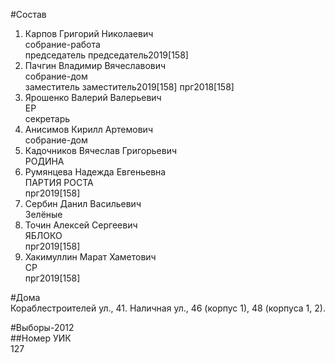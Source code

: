 #Состав  
1. Карпов Григорий Николаевич  
    собрание-работа  
    председатель председатель2019[158]  
2. Пачгин Владимир Вячеславович  
    собрание-дом  
    заместитель заместитель2019[158] прг2018[158]  
3. Ярошенко Валерий Валерьевич  
    ЕР  
    секретарь  
4. Анисимов Кирилл Артемович  
    собрание-дом  
5. Кадочников Вячеслав Григорьевич  
    РОДИНА  
6. Румянцева Надежда Евгеньевна  
    ПАРТИЯ РОСТА  
    прг2019[158]  
7. Сербин Данил Васильевич  
    Зелёные  
8. Точин Алексей Сергеевич  
    ЯБЛОКО  
    прг2019[158]  
9. Хакимуллин Марат Хаметович  
    СР  
    прг2019[158]  
  
#Дома  
Кораблестроителей ул.,   41. Наличная ул.,     46 (корпус 1), 48 (корпуса 1, 2).  
  
#Выборы-2012  
##Номер УИК  
127  
